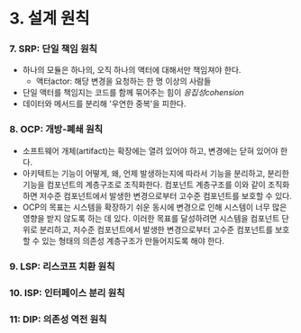 # 3. 설계 원칙

### 7. SRP: 단일 책임 원칙

- 하나의 모듈은 하나의, 오직 하나의 액터에 대해서만 책임져야 한다.
  - 액터actor: 해당 변경을 요청하는 한 명 이상의 사람들
- 단일 액터를 책임지는 코드를 함께 묶어주는 힘이 *응집성cohension*
- 데이터와 메서드를 분리해 '우연한 중복'을 피한다.



### 8. OCP: 개방-폐쇄 원칙

- 소프트웨어 개체(artifact)는 확장에는 열려 있어야 하고, 변경에는 닫혀 있어야 한다.
- 아키텍트는 기능이 어떻게, 왜, 언제 발생하는지에 따라서 기능을 분리하고, 분리한 기능을 컴포넌트의 계층구조로 조직화한다. 컴포넌트 계층구조를 이와 같이 조직화하면 저수준 컴포넌트에서 발생한 변경으로부터 고수준 컴포넌트를 보호할 수 있다.
- OCP의 목표는 시스템을 확장하기 쉬운 동시에 변경으로 인해 시스템이 너무 많은 영향을 받지 않도록 하는 데 있다. 이러한 목표를 달성하려면 시스템을 컴포넌트 단위로 분리하고, 저수준 컴포넌트에서 발생한 변경으로부터 고수준 컴포넌트를 보호할 수 있는 형태의 의존성 계층구조가 만들어지도록 해야 한다.



### 9. LSP: 리스코프 치환 원칙



### 10. ISP: 인터페이스 분리 원칙



### 11: DIP: 의존성 역전 원칙

